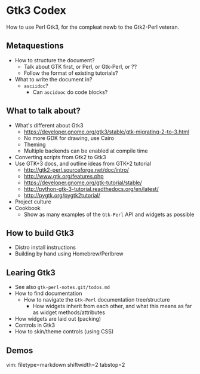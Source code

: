 # Gtk3 Codex #

How to use Perl Gtk3, for the compleat newb to the Gtk2-Perl veteran. 

## Metaquestions ##
- How to structure the document?
  - Talk about GTK first, or Perl, or Gtk-Perl, or ??
  - Follow the format of existing tutorials?
- What to write the document in?
  - `asciidoc`?
    - Can `ascidooc` do code blocks?

## What to talk about? ##
- What's different about Gtk3
  - https://developer.gnome.org/gtk3/stable/gtk-migrating-2-to-3.html
  - No more GDK for drawing, use Cairo
  - Theming
  - Multiple backends can be enabled at compile time
- Converting scripts from Gtk2 to Gtk3
- Use GTK+3 docs, and outline ideas from GTK+2 tutorial
  - http://gtk2-perl.sourceforge.net/doc/intro/
  - http://www.gtk.org/features.php
  - https://developer.gnome.org/gtk-tutorial/stable/ 
  - http://python-gtk-3-tutorial.readthedocs.org/en/latest/
  - http://pygtk.org/pygtk2tutorial/
- Project culture
- Cookbook
  - Show as many examples of the `Gtk-Perl` API and widgets as possible

## How to build Gtk3 ##
- Distro install instructions
- Building by hand using Homebrew/Perlbrew

## Learing Gtk3 ##
- See also `gtk-perl-notes.git/todos.md`
- How to find documentation
  - How to navigate the `Gtk-Perl` documentation tree/structure
    - How widgets inherit from each other, and what this means as far as
      widget methods/attributes
- How widgets are laid out (packing)
- Controls in Gtk3
- How to skin/theme controls (using CSS)

## Demos ##

vim: filetype=markdown shiftwidth=2 tabstop=2
